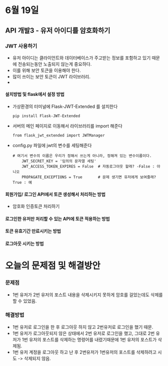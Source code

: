 # 6월 19일


## API 개발3 - 유저 아이디를 암호화하기

### JWT 사용하기
- 유저 아이디는 클라이언트와 데이터베이스가 주고받는 정보를 포함하고 있기 때문에 전송되는동안 노출되지 않는게 중요하다.
- 이를 위해 보안 토큰을 이용해야 한다.
- 많이 쓰이는 보안 토큰이 JWT 라이브러리.
- 
#### 설치방법 및 flask에서 설정 방법
- 가상환경의 터미널에 Flask-JWT-Extended 를 설치한다
    ```
    pip install Flask-JWT-Extended
    ```
- 서버의 메인 페이지로 이동해서 라이브러리를 import 해준다
    ```
    from flask_jwt_extended import JWTManager
    ```
- config.py 파일에 jwt의 변수를 세팅해준다
    ```
    # 여기서 변수의 이름은 우리가 정해서 쓰는게 아니라, 정해져 있는 변수이름이다.
        JWT_SECRET_KEY = '임의의 문자열 세팅'
        JWT_ACCESS_TOKEN_EXPIRES = False  # 자동로그아웃 할래? -False : 아니오
        PROPAGATE_EXCEPTIONS = True       # 문제 생기면 유저에게 보여줄래? True : 예
    ```

#### 회원가입/ 로그인 API에서 토큰 생성해서 처리하는 방법
- 암호화 인증토큰 처리하기

#### 로그인한 유저만 처리할 수 있는 API에 토큰 적용하는 방법


#### 토큰 유효기간 만료시키는 방법


#### 로그아웃 시키는 방법



# 오늘의 문제점 및 해결방안
### 문제점
- 1번 유저가 2번 유저의 포스트 내용을 삭제시키지 못하게 암호를 걸었는데도 삭제를 할 수 있었음.

### 해결방법
- 1번 유저로 로그인을 한 후 로그아웃 하지 않고 2번유저로 로그인을 했기 때문.
- 1번 유저가 로그아웃되지 않은 상태에서 2번 유저로 로그인을 했고, 그대로 2번 유저가 1번 유저의 포스트를 삭제하는 명령어를 내렸기때문에 1번 유저의 포스트가 삭제됨.
- 1번 유저 계정을 로그아웃 하고 난 후 2번유저가 1번유저의 포스트를 삭제하려고 시도 -> 삭제되지 않음.


